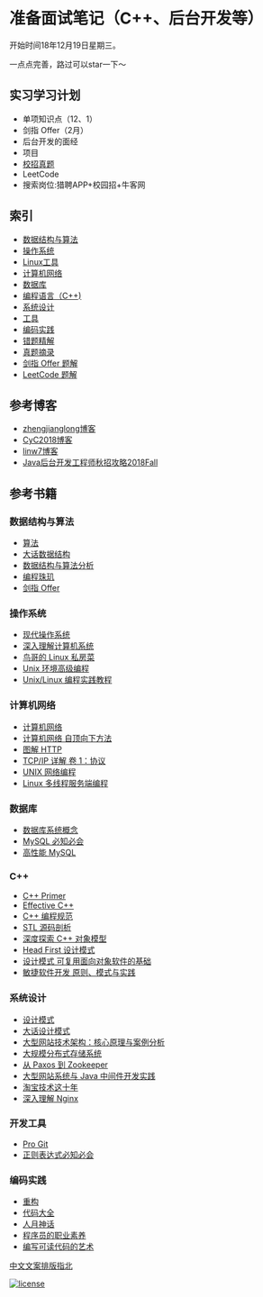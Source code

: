 # 准备面试笔记（C++、后台开发等）

开始时间18年12月19日星期三。

一点点完善，路过可以star一下～

## 实习学习计划

- 单项知识点（12、1）
- 剑指 Offer（2月）
- 后台开发的面经
- 项目
- [校招真题](https://www.nowcoder.com/discuss/68802?type=0&order=0&pos=10&page=1)
- LeetCode
- 搜索岗位:猎聘APP+校园招+牛客网

## 索引

- [数据结构与算法](https://github.com/ChuangLiu727/GetJob/blob/master/数据结构与算法.md)
- [操作系统](https://github.com/linw7/Skill-Tree/blob/master/操作系统.md)
- [Linux工具](https://github.com/linw7/Skill-Tree/blob/master/Linux工具.md)
- [计算机网络](https://github.com/linw7/Skill-Tree/blob/master/计算机网络.md)
- [数据库](https://github.com/linw7/Skill-Tree/blob/master/数据库.md)
- [编程语言（C++)](https://github.com/linw7/Skill-Tree/blob/master/编程语言C++.md)
- [系统设计](https://github.com/ChuangLiu727/GetJob/blob/master/系统设计.md)
- [工具](https://github.com/CyC2018/CS-Notes#hammer-%E5%B7%A5%E5%85%B7)
- [编码实践](https://github.com/CyC2018/CS-Notes#speak_no_evil-%E7%BC%96%E7%A0%81%E5%AE%9E%E8%B7%B5)
- [错题精解](https://github.com/linw7/Skill-Tree/blob/master/错题精解.md)
- [真题摘录](https://github.com/linw7/Skill-Tree/blob/master/真题摘录.md)
- [剑指 Offer 题解](https://github.com/CyC2018/CS-Notes/blob/master/docs/notes/%E5%89%91%E6%8C%87%20offer%20%E9%A2%98%E8%A7%A3.md)
- [LeetCode 题解](https://github.com/CyC2018/CS-Notes/blob/master/docs/notes/Leetcode%20%E9%A2%98%E8%A7%A3.md)

## 参考博客

- [zhengjianglong博客](https://zhengjianglong.gitbooks.io/note-of-interview/content/)
- [CyC2018博客](https://github.com/CyC2018/CS-Notes)
- [linw7博客](https://github.com/linw7/Skill-Tree)
- [Java后台开发工程师秋招攻略2018Fall](http://williamsun.cn/2018/06/02/Java%E5%90%8E%E5%8F%B0%E5%BC%80%E5%8F%91%E5%B7%A5%E7%A8%8B%E5%B8%88%E7%A7%8B%E6%8B%9B%E6%94%BB%E7%95%A52018Fall/)

## 参考书籍

### 数据结构与算法

- [算法](https://book.douban.com/subject/19952400/)
- [大话数据结构](https://book.douban.com/subject/6424904/)
- [数据结构与算法分析](https://book.douban.com/subject/3351237/)
- [编程珠玑](https://book.douban.com/subject/3227098/)
- [剑指 Offer](https://book.douban.com/subject/25910559/)

### 操作系统

- [现代操作系统](https://book.douban.com/subject/3852290/)
- [深入理解计算机系统](https://book.douban.com/subject/26912767/)
- [鸟哥的 Linux 私房菜](https://book.douban.com/subject/4889838/)
- [Unix 环境高级编程](https://book.douban.com/subject/25900403/)
- [Unix/Linux 编程实践教程](https://book.douban.com/subject/1219329/)

### 计算机网络

- [计算机网络](https://book.douban.com/subject/2970300/)
- [计算机网络 自顶向下方法](https://book.douban.com/subject/1391207/)
- [图解 HTTP](https://book.douban.com/subject/25863515/)
- [TCP/IP 详解 卷 1：协议](https://book.douban.com/subject/1088054/)
- [UNIX 网络编程](https://book.douban.com/subject/1500149/)
- [Linux 多线程服务端编程](https://book.douban.com/subject/20471211/)

### 数据库

- [数据库系统概念](https://book.douban.com/subject/10548379/)
- [MySQL 必知必会](https://book.douban.com/subject/3354490/)
- [高性能 MySQL](https://book.douban.com/subject/23008813/)

### C++

- [C++ Primer](https://book.douban.com/subject/25708312/)
- [Effective C++](https://book.douban.com/subject/1842426/)
- [C++ 编程规范](https://book.douban.com/subject/1480481/)
- [STL 源码剖析](https://book.douban.com/subject/1110934/)
- [深度探索 C++ 对象模型](https://book.douban.com/subject/1091086/)
- [Head First 设计模式](https://book.douban.com/subject/2243615/)
- [设计模式 可复用面向对象软件的基础](https://book.douban.com/subject/1052241/)
- [敏捷软件开发 原则、模式与实践](https://book.douban.com/subject/1140457/)

### 系统设计

- [设计模式](https://book.douban.com/subject/1052241/)
- [大话设计模式](https://book.douban.com/subject/2334288/)
- [大型网站技术架构：核心原理与案例分析](https://book.douban.com/subject/25723064/)
- [大规模分布式存储系统](https://book.douban.com/subject/25723658/)
- [从 Paxos 到 Zookeeper](https://book.douban.com/subject/26292004/)
- [大型网站系统与 Java 中间件开发实践](https://book.douban.com/subject/25867042/)
- [淘宝技术这十年](https://book.douban.com/subject/24335672/)
- [深入理解 Nginx](https://book.douban.com/subject/22793675/)

### 开发工具

- [Pro Git](https://git-scm.com/book/zh/v2)
- [正则表达式必知必会](https://book.douban.com/subject/2269648/)

### 编码实践

- [重构](https://book.douban.com/subject/4262627/)
- [代码大全](https://book.douban.com/subject/1477390/)
- [人月神话](https://book.douban.com/subject/1102259/)
- [程序员的职业素养](https://book.douban.com/subject/11614538/)
- [编写可读代码的艺术](https://book.douban.com/subject/10797189/)

[中文文案排版指北](https://mazhuang.org/wiki/chinese-copywriting-guidelines/)

[![license](https://img.shields.io/github/license/mashape/apistatus.svg)](https://opensource.org/licenses/MIT)
